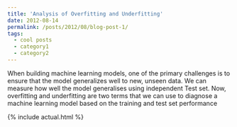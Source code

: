 ```yaml
---
title: 'Analysis of Overfitting and Underfitting'
date: 2012-08-14
permalink: /posts/2012/08/blog-post-1/
tags:
  - cool posts
  - category1
  - category2
---
```


When building machine learning models, one of the primary challenges is to ensure that the model generalizes well to new, unseen data. We can measure how well the model generalises using independent Test set. Now, overfitting and underfitting are two terms that we can use to diagnose a machine learning model based on the training and test set performance

<div class="included-content">
  {% include actual.html %}
</div>